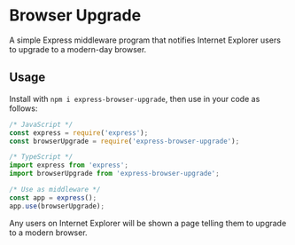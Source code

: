 # Browser Upgrade

A simple Express middleware program that notifies Internet Explorer users to upgrade to a modern-day browser.

## Usage

Install with `npm i express-browser-upgrade`, then use in your code as follows:

```js
/* JavaScript */
const express = require('express');
const browserUpgrade = require('express-browser-upgrade');

/* TypeScript */
import express from 'express';
import browserUpgrade from 'express-browser-upgrade';

/* Use as middleware */
const app = express();
app.use(browserUpgrade);
```

Any users on Internet Explorer will be shown a page telling them to upgrade to a modern browser.
